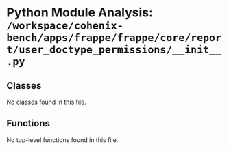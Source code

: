 # Python Module Analysis: `/workspace/cohenix-bench/apps/frappe/frappe/core/report/user_doctype_permissions/__init__.py`

## Classes

No classes found in this file.


## Functions

No top-level functions found in this file.
